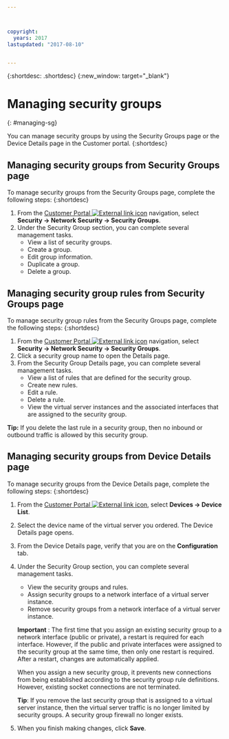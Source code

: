 ```yaml
---



copyright:
  years: 2017
lastupdated: "2017-08-10"


---
```


{:shortdesc: .shortdesc}
{:new_window: target="_blank"}

# Managing security groups
{: #managing-sg}

You can manage security groups by using the Security Groups page or the Device Details page in the Customer portal.
{:shortdesc}

## Managing security groups from Security Groups page

To manage security groups from the Security Groups page, complete the following steps:
{:shortdesc}

1. From the [Customer Portal ![External link icon](../../icons/launch-glyph.svg "External link icon")](https://control.softlayer.com/) navigation, select **Security -> Network Security -> Security Groups**.
2. Under the Security Group section, you can complete several management tasks.
     * View a list of security groups.
     * Create a group.
     * Edit group information.
     * Duplicate a group.
     * Delete a group.
     
## Managing security group rules from Security Groups page

To manage security group rules from the Security Groups page, complete the following steps:
{:shortdesc}

1. From the [Customer Portal ![External link icon](../../icons/launch-glyph.svg "External link icon")](https://control.softlayer.com/) navigation, select **Security -> Network Security -> Security Groups**.
2. Click a security group name to open the Details page.
3. From the Security Group Details page, you can complete several management tasks.
     * View a list of rules that are defined for the security group.
     * Create new rules.
     * Edit a rule.
     * Delete a rule.
     * View the virtual server instances and the associated interfaces that are assigned to the security group.
     
**Tip:** If you delete the last rule in a security group, then no inbound or outbound traffic is allowed by this security group.
     
## Managing security groups from Device Details page

To manage security groups from the Device Details page, complete the following steps:
{:shortdesc}

1. From the [Customer Portal ![External link icon](../../icons/launch-glyph.svg "External link icon")](https://control.softlayer.com/), select **Devices -> Device List**.
2. Select the device name of the virtual server you ordered. The Device Details page opens.
3. From the Device Details page, verify that you are on the **Configuration** tab.
4. Under the Security Group section, you can complete several management tasks.
     * View the security groups and rules.
     * Assign security groups to a network interface of a virtual server instance.
     * Remove security groups from a network interface of a virtual server instance.
     
     **Important** : The first time that you assign an existing security group to a network interface (public or private), a restart is required for each interface.  However, if the public and private interfaces were assigned to the security group at the same time, then only one restart is required.  After a restart, changes are automatically applied.
     
     When you assign a new security group, it prevents new connections from being established according to the security group rule definitions. However, existing socket connections are not terminated.

     **Tip**: If you remove the last security group that is assigned to a virtual server instance, then the virtual server traffic is no longer limited by security groups. A security group firewall no longer exists.
     
6. When you finish making changes, click **Save**.
